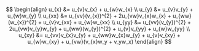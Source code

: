 $$ \begin{align} u_{x} &= u_{v}v_{x} + u_{w}w_{x} \\ u_{y} &= u_{v}v_{y} + u_{w}w_{y} \\ u_{xx} &= u_{vv}(v_{x})^{2} + 2u_{vw}v_{x}w_{x} + u_{ww}(w_{x})^{2} + u_{v}v_{xx} + u_{w}w_{xx} \\ u_{yy} &= u_{vv}(v_{y})^{2} + 2u_{vw}v_{y}w_{y} + u_{ww}(w_{y})^{2} + u_{v}v_{yy} + u_{w}w_{yy} \\ u_{xy} &= u_{vv}v_{x}v_{y} + u_{ww}w_{x}w_{y} + u_{v}v_{xy} + u_{w}w_{xy} + u_{vw}(v_{x}w_y + v_yw_x) \end{align} $$